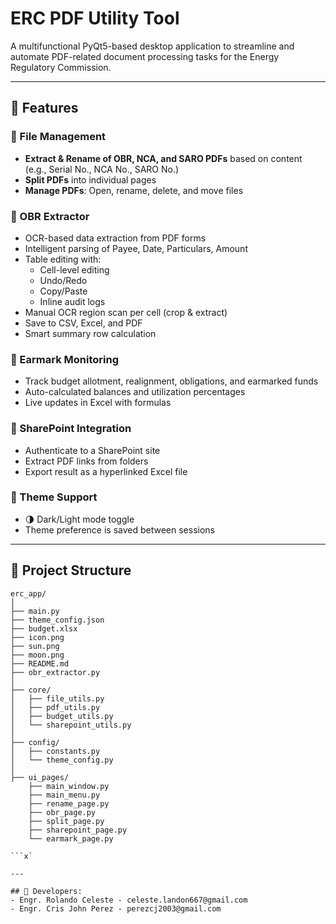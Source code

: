 # ERC PDF Utility Tool

A multifunctional PyQt5-based desktop application to streamline and automate PDF-related document processing tasks for the Energy Regulatory Commission.

---

## 🚀 Features

### 📂 File Management
- **Extract & Rename of OBR, NCA, and SARO PDFs** based on content (e.g., Serial No., NCA No., SARO No.)
- **Split PDFs** into individual pages
- **Manage PDFs**: Open, rename, delete, and move files

### 🧾 OBR Extractor
- OCR-based data extraction from PDF forms
- Intelligent parsing of Payee, Date, Particulars, Amount
- Table editing with:
  - Cell-level editing
  - Undo/Redo
  - Copy/Paste
  - Inline audit logs
- Manual OCR region scan per cell (crop & extract)
- Save to CSV, Excel, and PDF
- Smart summary row calculation

### 💸 Earmark Monitoring
- Track budget allotment, realignment, obligations, and earmarked funds
- Auto-calculated balances and utilization percentages
- Live updates in Excel with formulas

### 🏢 SharePoint Integration
- Authenticate to a SharePoint site
- Extract PDF links from folders
- Export result as a hyperlinked Excel file

### 🎨 Theme Support
- 🌗 Dark/Light mode toggle
- Theme preference is saved between sessions

---

## 📁 Project Structure
```
erc_app/
│
├── main.py
├── theme_config.json
├── budget.xlsx
├── icon.png
├── sun.png
├── moon.png
├── README.md
├── obr_extractor.py
│
├── core/
│   ├── file_utils.py
│   ├── pdf_utils.py
│   ├── budget_utils.py
│   └── sharepoint_utils.py
│
├── config/
│   ├── constants.py
│   └── theme_config.py
│
├── ui_pages/
    ├── main_window.py
    ├── main_menu.py
    ├── rename_page.py
    ├── obr_page.py
    ├── split_page.py
    ├── sharepoint_page.py
    └── earmark_page.py

```x`

---

## 🤝 Developers:
- Engr. Rolando Celeste - celeste.landon667@gmail.com
- Engr. Cris John Perez - perezcj2003@gmail.com

